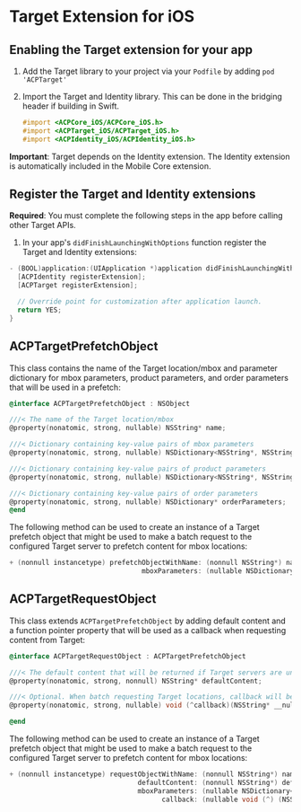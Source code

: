 # Target Extension for iOS

## Enabling the Target extension for your app

1. Add the Target library to your project via your `Podfile` by adding `pod 'ACPTarget'`
2. Import the Target and Identity library. This can be done in the bridging header if building in Swift.

   ```objectivec
   #import <ACPCore_iOS/ACPCore_iOS.h>
   #import <ACPTarget_iOS/ACPTarget_iOS.h>
   #import <ACPIdentity_iOS/ACPIdentity_iOS.h>
   ```

**Important**: Target depends on the Identity extension. The Identity extension is automatically included in the Mobile Core extension.

## Register the Target and Identity extensions

**Required**: You must complete the following steps in the app before calling other Target APIs.

1. In your app's `didFinishLaunchingWithOptions` function register the Target and Identity extensions:

```objectivec
- (BOOL)application:(UIApplication *)application didFinishLaunchingWithOptions:(NSDictionary *)launchOptions {
  [ACPIdentity registerExtension];
  [ACPTarget registerExtension];

  // Override point for customization after application launch.
  return YES;
}
```

## ACPTargetPrefetchObject

This class contains the name of the Target location/mbox and parameter dictionary for mbox parameters, product parameters, and order parameters that will be used in a prefetch:

```objectivec
@interface ACPTargetPrefetchObject : NSObject

///< The name of the Target location/mbox
@property(nonatomic, strong, nullable) NSString* name;

///< Dictionary containing key-value pairs of mbox parameters
@property(nonatomic, strong, nullable) NSDictionary<NSString*, NSString*>* mboxParameters;

///< Dictionary containing key-value pairs of product parameters
@property(nonatomic, strong, nullable) NSDictionary<NSString*, NSString*>* productParameters;

///< Dictionary containing key-value pairs of order parameters
@property(nonatomic, strong, nullable) NSDictionary* orderParameters;
@end
```

The following method can be used to create an instance of a Target prefetch object that might be used to make a batch request to the configured Target server to prefetch content for mbox locations:

```objectivec
+ (nonnull instancetype) prefetchObjectWithName: (nonnull NSString*) name
                                 mboxParameters: (nullable NSDictionary*) mboxParameters;
```

## ACPTargetRequestObject

This class extends `ACPTargetPrefetchObject` by adding default content and a function pointer property that will be used as a callback when requesting content from Target:

```objectivec
@interface ACPTargetRequestObject : ACPTargetPrefetchObject

///< The default content that will be returned if Target servers are unreachable    
@property(nonatomic, strong, nonnull) NSString* defaultContent;

///< Optional. When batch requesting Target locations, callback will be invoked when content is available for this location.
@property(nonatomic, strong, nullable) void (^callback)(NSString* __nullable content);

@end
```

The following method can be used to create an instance of a Target prefetch object that might be used to make a batch request to the configured Target server to prefetch content for mbox locations:

```objectivec
+ (nonnull instancetype) requestObjectWithName: (nonnull NSString*) name
                                defaultContent: (nonnull NSString*) defaultContent
                                mboxParameters: (nullable NSDictionary<NSString*,                                                                     NSString*>*) mboxParameters
                                      callback: (nullable void (^) (NSString* __nullable content)) callback;
```

